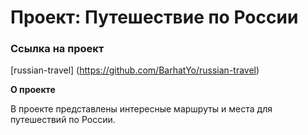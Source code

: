 # Проект: Путешествие по России

### Ссылка на проект

[russian-travel] (https://github.com/BarhatYo/russian-travel)

**О проекте**

В проекте представлены интересные маршруты и места для путешествий по России.
